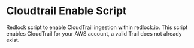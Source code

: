 # Cloudtrail Enable Script

Redlock script to enable CloudTrail ingestion within redlock.io. This script enables CloudTrail for your AWS account, a valid Trail does not already exist.

